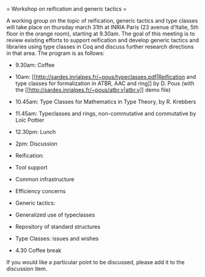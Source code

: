 = Workshop on reification and generic tactics =

A working group on the topic of reification, generic tactics and 
type classes will take place on thursday march 31th at INRIA Paris
(23 avenue d'Italie, 5th floor in the orange room), starting at 9.30am. 
The goal of this meeting is to review existing efforts to support 
reification and develop generic tactics and libraries using type
classes in Coq and discuss further research directions in that area.
The program is as follows:

 * 9.30am: Coffee

 * 10am: [[http://sardes.inrialpes.fr/~pous/typeclasses.pdf|Reification and type classes for formalization in ATBR, AAC and ring]] by D. Pous (with the [[http://sardes.inrialpes.fr/~pous/atbr.v|atbr.v]] demo file)
 * 10.45am: Type Classes for Mathematics in Type Theory, by R. Krebbers
 * 11.45am: Typeclasses and rings, non-commutative and commutative by Loïc Pottier

 * 12.30pm: Lunch

 * 2pm: Discussion
  * Reification:
   * Tool support
   * Common infrastructure
   * Efficiency concerns
  * Generic tactics:
   * Generalized use of typeclasses
   * Repository of standard structures
  * Type Classes: issues and wishes

 * 4.30 Coffee break

If you would like a particular point to be discussed,
please add it to the discussion item.
